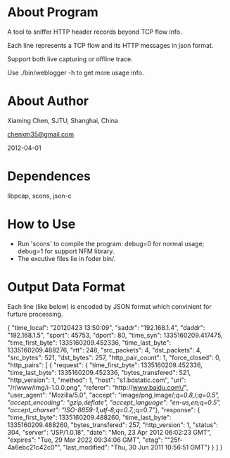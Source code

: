 About Program
==========

A tool to sniffer HTTP header records beyond TCP flow info. 

Each line represents a TCP flow and its HTTP messages in json format.

Support both live capturing or offline trace.

Use ./bin/weblogger -h to get more usage info.

About Author
===========

Xiaming Chen, SJTU, Shanghai, China

chenxm35@gmail.com

2012-04-01

Dependences
===========

libpcap, scons, json-c

How to Use
===========

* Run 'scons' to compile the program: debug=0 for normal usage; debug=1 for support NFM library.
* The excutive files lie in foder bin/.

Output Data Format
===========

Each line (like below) is encoded by JSON format which convinient for furture processing.

{ "time_local": "20120423 13:50:09", 
"saddr": "192.168.1.4", 
"daddr": "192.168.1.5", 
"sport": 45753, 
"dport": 80, 
"time_syn": 1335160209.417475, 
"time_first_byte": 1335160209.452336, 
"time_last_byte": 1335160209.488276, 
"rtt": 248, 
"src_packets": 4, 
"dst_packets": 4, 
"src_bytes": 521, 
"dst_bytes": 257, 
"http_pair_count": 1, 
"force_closed": 0, 
"http_pairs": [ 
 { 
  "request": { 
   "time_first_byte": 1335160209.452336, 
   "time_last_byte": 1335160209.452336, 
   "bytes_transfered": 521, 
   "http_version": 1, 
   "method": 1, 
   "host": "s1.bdstatic.com", 
   "uri": "\/r\/www\/img\/i-1.0.0.png", 
   "referer": "http:\/\/www.baidu.com\/", 
   "user_agent": "Mozilla\/5.0", 
   "accept": "image\/png,image\/*;q=0.8,*\/*;q=0.5", 
   "accept_encoding": "gzip,deflate", 
   "accept_language": "en-us,en;q=0.5", 
   "accept_charset": "ISO-8859-1,utf-8;q=0.7,*;q=0.7"}, 
  "response": {
   "time_first_byte": 1335160209.488260, 
   "time_last_byte": 1335160209.488260, 
   "bytes_transfered": 257, 
   "http_version": 1, 
   "status": 304, 
   "server": "JSP\/1.0.18", 
   "date": "Mon, 23 Apr 2012 06:02:23 GMT", 
   "expires": "Tue, 29 Mar 2022 09:34:06 GMT", 
   "etag": "\"25f-4a6ebc21c42c0\"", 
   "last_modified": "Thu, 30 Jun 2011 10:56:51 GMT"} 
 } ] 
}